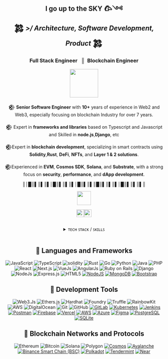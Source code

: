 <!-- [1] : Seaction Header : Main -->
<h2 align="center">
 <strong> I go up to the SKY 𐂃༺ </strong><br> 
 𒄆 <em> >/ Architecture, Software Development, Product </em> 𒄆
</h2>
<div align="center">
 <h3>
 Full Stack Engineer &nbsp; ║ &nbsp;Blockchain Engineer
 </h3>

<img src="./assets/images/batman_logo_with_flame.png" height="90"/>

𒆙 **Senior Software Engineer** with **10+** years of experience in Web2 and Web3, especially focusing on blockchain Industry for over 7 years.
<br/>

𒆙 Expert in **frameworks and libraries** based on Typescript and Javascript and Skilled in **node.js**,**Django**, etc
<br/>

𒆙Expert in **blockchain development**, specializing in smart contracts using **Solidity**,**Rust**, **DeFi**, **NFTs**, and **Layer 1 & 2 solutions**.
<br/>

𒆙Experienced in **EVM**, **Cosmos SDK**, **Solana**, and **Substrate**, with a strong focus on **security**, **performance**, and **dApp development**.

 <!-- [1.1] : Seaction Header : Insights & Interests -->

║│█║▌║▌║▌│█║▌║▌║▌│█║▌║▌║█║▌║▌║▌│█║▌║▌║▌║ 

<img src="./assets/images/character_portrait_icon.png" height="44"/>

 <!-- [1.2] : Seaction Header : PROFILE VIEWS -->
<img 
    align="center" 
    height="24" 
    src="https://img.shields.io/badge/PROFILE_VIEWS_➤-000000?style=for-the-badge&logo=github&logoColor=4EAA25"
/><img 
    align="center" 
    height="24" 
    src="https://profile-counter.glitch.me/{up-to-sky}/count.svg"
/>

</div>

##

<div align="center">

<details>
<summary> ᴛᴇᴄʜ ꜱᴛᴀᴄᴋ / ꜱᴋɪʟʟꜱ  </summary>
<br>

| **Technical Skills** |
| - |
| **Languages & Technologies:** <br> JavaScript, TypeScript, HTML, CSS, Ruby, Python, PHP, Java, Go, Solidity, Rust,                                                                                        |
| **Frameworks and Libraries** <br> React, Next, Angular, Vue.js, Node.js, ExpressJs, Django, Laravel, Truffle, Hardhat, Foundry, web3.js, etherJs, The Graph,                                              |
| **Platforms and Protocols:** <br> Ethereum, Bitcoin, Solana, Cosmos, Polkadot, BSC, Avalanche, Near, Polygon, Arbitrum, Zk-Rollups, Uniswap, Chainlink Oracles, Alchemy, Substrate,                       |
| **Database:** <br> MySQL, PostgreSQL, MongoDB, SQLite, Redis,                                                                                                                                             |
| **Containerization and Version Control:** <br>  Git, Github, Gitlab, Jira, Trello, Slack, Confluence, Asana, AWS, GCP, Vercel, Kubernate, Docker, Terraform,                                              |
| **CI/CD and Testing:** <br> Jenkins CircleCI, Mocha, Jest, Cypress,                                                                                                                                       |

 <br/>

</details>

 <br/>


## 🥇 Languages and Frameworks

![JavaScript](https://img.shields.io/badge/JavaScript-F7DF1E?style=for-the-badge&logo=javascript&logoColor=black)
![TypeScript](https://img.shields.io/badge/typescript-%23007ACC.svg?style=for-the-badge&logo=typescript&logoColor=white)
![solidity](https://img.shields.io/badge/Solidity-363636?style=for-the-badge&logo=solidity&logoColor=white)
![Rust](https://img.shields.io/badge/Rust-000000?style=for-the-badge&logo=rust&logoColor=white)
![Go](https://img.shields.io/badge/Go-00ADD8?style=for-the-badge&logo=go&logoColor=white)
![Python](https://img.shields.io/badge/Python-3776AB?style=for-the-badge&logo=python&logoColor=white)
![Java](https://img.shields.io/badge/java-%23ED8B00.svg?style=for-the-badge&logo=java&logoColor=white)
![PHP](https://img.shields.io/badge/PHP-777BB4?style=for-the-badge&logo=php&logoColor=white)
![React](https://img.shields.io/badge/React-61DAFB?style=for-the-badge&logo=react&logoColor=black)
![Next.js](https://img.shields.io/badge/Next.js-000000?style=for-the-badge&logo=next.js&logoColor=white)
![VueJs](https://img.shields.io/badge/Vue.js-4FC08D?style=for-the-badge&logo=vue.js&logoColor=white)
![AngularJs](https://img.shields.io/badge/Angular-DD0031?style=for-the-badge&logo=angular&logoColor=white)
![Ruby on Rails](https://img.shields.io/badge/Ruby%20on%20Rails-CC0000?style=for-the-badge&logo=ruby-on-rails&logoColor=white)
![Django](https://img.shields.io/badge/Django-092E20?style=for-the-badge&logo=django&logoColor=white)
![NodeJs](https://img.shields.io/badge/Node.js-43853D?style=for-the-badge&logo=node.js&logoColor=white)
![Express.js](https://img.shields.io/badge/Express.js-000000?style=for-the-badge&logo=express&logoColor=white)
![HTML5](https://img.shields.io/badge/HTML5-E34F26?style=for-the-badge&logo=html5&logoColor=white)
[![NodeJS](https://img.shields.io/badge/node.js-6DA55F?style=for-the-badge&logo=node.js&logoColor=white)](#)
[![MongoDB](https://img.shields.io/badge/MongoDB-4EA94B?style=for-the-badge&logo=mongodb&logoColor=white)](#)
[![Bootstrap](https://img.shields.io/badge/bootstrap-%23563D7C.svg?style=for-the-badge&logo=bootstrap&logoColor=white)](#)

## 🥈 Development Tools
![Web3.Js](https://img.shields.io/badge/web3.js-F16822?style=for-the-badge&logo=web3.js&logoColor=white)
![Ethers.js](https://img.shields.io/badge/Ethers.js-3C3C3D?style=for-the-badge&logo=ethereum&logoColor=white)
![Hardhat](https://img.shields.io/badge/Hardhat-E8B90E?style=for-the-badge&logo=hardhat&logoColor=black)
![Foundry](https://img.shields.io/badge/Foundry-7A0C00?style=for-the-badge&logo=foundry&logoColor=white)
![Truffle](https://img.shields.io/badge/Truffle-5E464D?style=for-the-badge&logo=truffle&logoColor=white)
![RainbowKit](https://img.shields.io/badge/Rainbow-E92298?style=for-the-badge&logo=rainbow&logoColor=white)
![AWS](https://img.shields.io/badge/AWS-%23FF9900.svg?style=for-the-badge&logo=amazon-aws&logoColor=white)
![DigitalOcean](https://img.shields.io/badge/DigitalOcean-%230167ff.svg?style=for-the-badge&logo=digitalOcean&logoColor=white)
![Git](https://img.shields.io/badge/Git-F05032?style=for-the-badge&logo=git&logoColor=white)
![GitHub](https://img.shields.io/badge/GitHub-181717?style=for-the-badge&logo=github&logoColor=white)
[![GitLab](https://img.shields.io/badge/GitLab-FC6D26?style=for-the-badge&logo=gitlab&logoColor=white)](#)
[![Kubernetes](https://img.shields.io/badge/Kubernetes-326CE5?style=for-the-badge&logo=kubernetes&logoColor=white)](#)
[![Jenkins](https://img.shields.io/badge/Jenkins-D24939?style=for-the-badge&logo=jenkins&logoColor=white)](#)
[![Postman](https://img.shields.io/badge/Postman-FF6C37?style=for-the-badge&logo=postman&logoColor=white)](#)
[![Firebase](https://img.shields.io/badge/Firebase-FFCA28?style=for-the-badge&logo=firebase&logoColor=black)](#)
[![Vercel](https://img.shields.io/badge/Vercel-000000?style=for-the-badge&logo=vercel&logoColor=white)](#)
[![AWS](https://img.shields.io/badge/Amazon%20AWS-232F3E?style=for-the-badge&logo=amazon-aws&logoColor=white)](#)
[![Azure](https://img.shields.io/badge/Microsoft%20Azure-0078D4?style=for-the-badge&logo=microsoft-azure&logoColor=white)](#)
[![Figma](https://img.shields.io/badge/Figma-F24E1E?style=for-the-badge&logo=figma&logoColor=white)](#)
[![PostgreSQL](https://img.shields.io/badge/PostgreSQL-336791?style=for-the-badge&logo=postgresql&logoColor=white)](#)
[![SQLite](https://img.shields.io/badge/SQLite-003B57?style=for-the-badge&logo=sqlite&logoColor=white)](#)

## 🥉 Blockchain Networks and Protocols

![Ethereum](https://img.shields.io/badge/Ethereum-3C3C3D?style=for-the-badge&logo=ethereum&logoColor=white)
![Bitcoin](https://img.shields.io/badge/Bitcoin-F7931A?style=for-the-badge&logo=bitcoin&logoColor=white)
![Solana](https://img.shields.io/badge/Solana-9945FF?style=for-the-badge&logo=solana&logoColor=white)
![Polygon](https://img.shields.io/badge/Polygon-8247E5?style=for-the-badge&logo=polygon&logoColor=white)
[![Cosmos](https://img.shields.io/badge/Cosmos-2D374B?style=for-the-badge&logo=cosmos&logoColor=white)](#)
[![Avalanche](https://img.shields.io/badge/Avalanche-E84142?style=for-the-badge&logo=avalanche&logoColor=white)](#)
[![Binance Smart Chain (BSC)](https://img.shields.io/badge/BSC-F3BA2F?style=for-the-badge&logo=binance&logoColor=black)](#)
[![Polkadot](https://img.shields.io/badge/Polkadot-E6007A?style=for-the-badge&logo=polkadot&logoColor=white)](#)
[![Tendermint](https://img.shields.io/badge/Tendermint-2D374B?style=for-the-badge&logo=tendermint&logoColor=white)](#)
[![Near](https://img.shields.io/badge/NEAR-000000?style=for-the-badge&logo=near&logoColor=white)](#)





</div>
